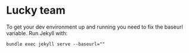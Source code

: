 
# Lucky team



To get your dev environment up and running you need to fix the baseurl variable. Run Jekyll with:

```
bundle exec jekyll serve --baseurl=""
